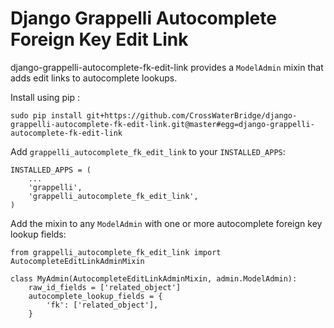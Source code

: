 # Django Grappelli Autocomplete Foreign Key Edit Link

django-grappelli-autocomplete-fk-edit-link provides a `ModelAdmin` mixin that adds edit links to autocomplete lookups.

Install using pip :

	sudo pip install git+https://github.com/CrossWaterBridge/django-grappelli-autocomplete-fk-edit-link.git@master#egg=django-grappelli-autocomplete-fk-edit-link

Add `grappelli_autocomplete_fk_edit_link` to your `INSTALLED_APPS`:

	INSTALLED_APPS = (
		...
		'grappelli',
		'grappelli_autocomplete_fk_edit_link',
	)

Add the mixin to any `ModelAdmin` with one or more autocomplete foreign key lookup fields:

    from grappelli_autocomplete_fk_edit_link import AutocompleteEditLinkAdminMixin
    
    class MyAdmin(AutocompleteEditLinkAdminMixin, admin.ModelAdmin):
    	raw_id_fields = ['related_object']
		autocomplete_lookup_fields = {
			'fk': ['related_object'],
		}
